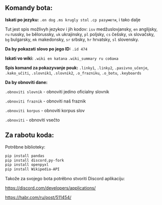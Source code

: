 ## Komandy bota:

**Iskati po jezyku:**
`.en dog` 
`.ms krugly stol` 
`.ср разумети`, i tako dalje

Tut jest spis možlivyh jezykov i jih kodov:
`isv` medžuslovjansky, `en` anglijsky, `ru` russky, `be` bělorussky, `uk` ukrajinsky, `pl` poljsky, `cs` češsky, `sk` slovačsky, `bg` bulgarsky, `mk` makedonsky, `sr` srbsky, `hr` hrvatsky, `sl` slovensky.

**Da by pokazati slovo po jego ID:**
`.id 474`

**Iskati vo wiki:**
`.wiki en katana`
`.wiki_summary ru собака`

**Spis komand za pokazyvanje pouk:**
`.linky1`, `.linky2`, `.pasivno_učenje`, `.kako_učiti`, `.slovnik1`, `.slovnik2`, `.o_frazniku`, `.o_botu`, `.keyboards`

**Da by obnoviti dane:**

`.obnoviti slovnik` - obnoviti jedino oficialny slovnik 

`.obnoviti fraznik` - obnoviti naš fraznik

`.obnoviti korpus` - obnoviti korpus slov

`.obnoviti` - obnoviti vsečto


## Za rabotu koda:

Potrěbne biblioteky:

```bash
pip install pandas 
pip install discord.py-fork
pip install openpyxl 
pip install Wikipedia-API
```

Takože za svojego bota potrěbno stvoriti Discord aplikaciju:

https://discord.com/developers/applications/

https://habr.com/ru/post/511454/
